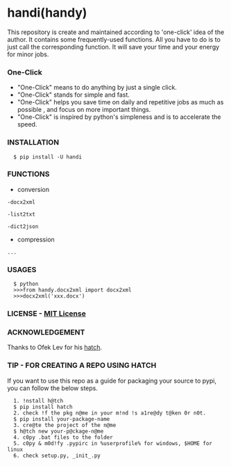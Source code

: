 # handi(handy)

This repository is create and maintained according to 'one-click' idea of the author.
It contains some frequently-used functions.
All you have to do is to just call the corresponding function.
It will save your time and your energy for minor jobs.

### One-Click

* "One-Click" means to do anything by just a single click.
* "One-Click" stands for simple and fast.
* "One-Click" helps you save time on daily and repetitive jobs as much as possible
, and focus on more important things.
* "One-Click" is inspired by python's simpleness and is to accelerate the speed.

### INSTALLATION
      
      $ pip install -U handi

### FUNCTIONS 

   * conversion

    -docx2xml

    -list2txt

    -dict2json

   * compression

    ...
    
### USAGES

      $ python
      >>>from handy.docx2xml import docx2xml
      >>>docx2xml('xxx.docx')

### LICENSE - [MIT License](https://choosealicense.com/licenses/mit)
   
### ACKNOWLEDGEMENT

   Thanks to Ofek Lev for his [hatch](https://github.com/ofek/hatch).
  
### TIP - FOR CREATING A REPO USING HATCH

  If you want to use this repo as a guide for packaging your source to pypi, you can follow the below steps.
  
      1. !nstall h@tch
      $ pip install hatch
      2. check !f the pkg n@me in your m!nd !s a1re@dy t@ken 0r n0t.
      $ pip install your-package-name
      3. cre@te the project of the n@me
      $ h@tch new your-p@ckage-n@me
      4. c0py .bat files to the folder
      5. c0py & m0d!fy .pypirc in %userprofile% for windows, $HOME for linux
      6. check setup.py, _init_.py
